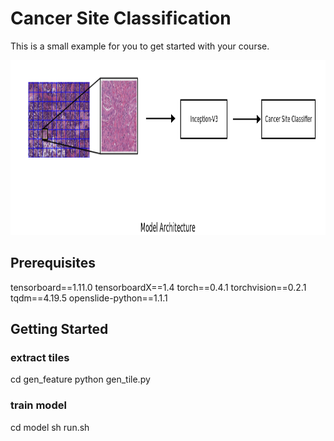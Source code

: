 # Cancer Site Classification

This is a small example for you to get started with your course. 

<p align='center'>  
  <img src='fig/BaselineModel.png' width='600' height='280' />
</p>


## Prerequisites
tensorboard==1.11.0
tensorboardX==1.4
torch==0.4.1
torchvision==0.2.1
tqdm==4.19.5
openslide-python==1.1.1

## Getting Started

### extract tiles

cd gen_feature
python gen_tile.py

### train model
cd model
sh run.sh


